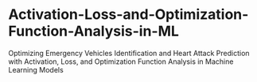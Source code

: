 # Activation-Loss-and-Optimization-Function-Analysis-in-ML
Optimizing Emergency Vehicles Identification and Heart Attack Prediction with Activation, Loss, and Optimization Function Analysis in Machine Learning Models
